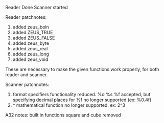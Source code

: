 Reader Done
Scanner started

Reader patchnotes:
  1. added zeus_boln
  2. added ZEUS_TRUE
  3. added ZEUS_FALSE
  4. added zeus_byte
  5. added zeus_real
  6. added zeus_long
  7. added zeus_void
  
  These are necessary to make the given functions work properly, for both reader and scanner.
  
  Scanner patchnotes:
  1. format specifiers functionality reduced. %d %s %f accepted, but specifying decimal places for %f no longer supported (ex: %0.4f)
  2. ^ mathematical function no longer supported. ex: 2^3

  A32 notes:
  built in functions square and cube removed
